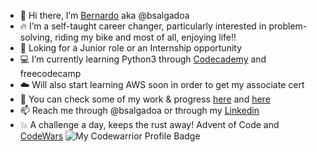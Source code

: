 - 👋 Hi there, I’m <a href="https://www.linkedin.com/in/bernardo-salgado-andrade/">Bernardo</a> aka @bsalgadoa
- 🔥 I’m a self-taught career changer, particularly interested in problem-solving, riding my bike and most of all, enjoying life!!
- 👀 Loking for a Junior role or an Internship opportunity
- 💻 I’m currently learning Python3 through <a href="https://www.codecademy.com/profiles/bsalgadoa">Codecademy</a> and freecodecamp
- ☁️ Will also start learning AWS soon in order to get my associate cert 
- 🏁 You can check some of my work & progress <a href="https://github.com/bsalgadoa/CodeWars">here</a> and <a href="https://github.com/bsalgadoa/AdventOfCode">here</a>
- 📫 Reach me through @bsalgadoa or through my <a href="https://www.linkedin.com/in/bernardo-salgado-andrade/">Linkedin</a> 
- 💥 A challenge a day, keeps the rust away!  Advent of Code and <a href="https://www.codewars.com/users/bsalgadoa">CodeWars</a> ![My Codewarrior Profile Badge](https://www.codewars.com/users/bsalgadoa/badges/micro) 
<!---
bsalgadoa/bsalgadoa is a ✨ special ✨ repository because its `README.md` (this file) appears on your GitHub profile.
You can click the Preview link to take a look at your changes.
--->

